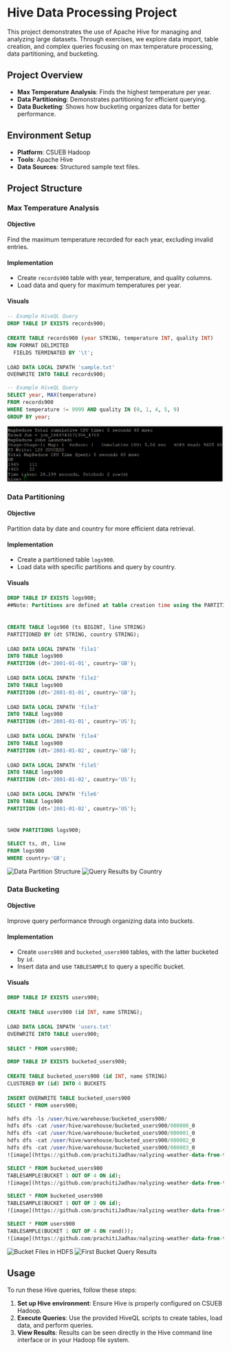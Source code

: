 # Hive Data Processing Project

This project demonstrates the use of Apache Hive for managing and analyzing large datasets. Through exercises, we explore data import, table creation, and complex queries focusing on max temperature processing, data partitioning, and bucketing.

## Project Overview

- **Max Temperature Analysis**: Finds the highest temperature per year.
- **Data Partitioning**: Demonstrates partitioning for efficient querying.
- **Data Bucketing**: Shows how bucketing organizes data for better performance.

## Environment Setup

- **Platform**: CSUEB Hadoop
- **Tools**: Apache Hive
- **Data Sources**: Structured sample text files.

## Project Structure

### Max Temperature Analysis

#### Objective
Find the maximum temperature recorded for each year, excluding invalid entries.

#### Implementation
- Create `records900` table with year, temperature, and quality columns.
- Load data and query for maximum temperatures per year.

#### Visuals
```sql
-- Example HiveQL Query
DROP TABLE IF EXISTS records900;

CREATE TABLE records900 (year STRING, temperature INT, quality INT)
ROW FORMAT DELIMITED
  FIELDS TERMINATED BY '\t';

LOAD DATA LOCAL INPATH 'sample.txt'
OVERWRITE INTO TABLE records900;
```
```sql
-- Example HiveQL Query
SELECT year, MAX(temperature)
FROM records900
WHERE temperature != 9999 AND quality IN (0, 1, 4, 5, 9)
GROUP BY year;
```
![Max Temperature Query Results](Picture1.png)

### Data Partitioning

#### Objective
Partition data by date and country for more efficient data retrieval.

#### Implementation
- Create a partitioned table `logs900`.
- Load data with specific partitions and query by country.

#### Visuals
```sql
DROP TABLE IF EXISTS logs900;
##Note: Partitions are defined at table creation time using the PARTITIONED ##BYclause,[112]which takes a list of column definitions. 


CREATE TABLE logs900 (ts BIGINT, line STRING)
PARTITIONED BY (dt STRING, country STRING);

LOAD DATA LOCAL INPATH 'file1'
INTO TABLE logs900
PARTITION (dt='2001-01-01', country='GB');

LOAD DATA LOCAL INPATH 'file2'
INTO TABLE logs900
PARTITION (dt='2001-01-01', country='GB');

LOAD DATA LOCAL INPATH 'file3'
INTO TABLE logs900
PARTITION (dt='2001-01-01', country='US');

LOAD DATA LOCAL INPATH 'file4'
INTO TABLE logs900
PARTITION (dt='2001-01-02', country='GB');

LOAD DATA LOCAL INPATH 'file5'
INTO TABLE logs900
PARTITION (dt='2001-01-02', country='US');

LOAD DATA LOCAL INPATH 'file6'
INTO TABLE logs900
PARTITION (dt='2001-01-02', country='US');


SHOW PARTITIONS logs900;
```
```sql
SELECT ts, dt, line
FROM logs900
WHERE country='GB';
```


![Data Partition Structure](path/to/partition_structure.png)
![Query Results by Country](path/to/query_results.png)

### Data Bucketing

#### Objective
Improve query performance through organizing data into buckets.

#### Implementation
- Create `users900` and `bucketed_users900` tables, with the latter bucketed by `id`.
- Insert data and use `TABLESAMPLE` to query a specific bucket.

#### Visuals
```sql
DROP TABLE IF EXISTS users900;

CREATE TABLE users900 (id INT, name STRING);

LOAD DATA LOCAL INPATH 'users.txt'
OVERWRITE INTO TABLE users900;

SELECT * FROM users900;
```
```sql
DROP TABLE IF EXISTS bucketed_users900;

CREATE TABLE bucketed_users900 (id INT, name STRING)
CLUSTERED BY (id) INTO 4 BUCKETS

INSERT OVERWRITE TABLE bucketed_users900
SELECT * FROM users900;
```
```sql
hdfs dfs -ls /user/hive/warehouse/bucketed_users900/
hdfs dfs -cat /user/hive/warehouse/bucketed_users900/000000_0
hdfs dfs -cat /user/hive/warehouse/bucketed_users900/000001_0
hdfs dfs -cat /user/hive/warehouse/bucketed_users900/000002_0
hdfs dfs -cat /user/hive/warehouse/bucketed_users900/000003_0
![image](https://github.com/prachitiJadhav/nalyzing-weather-data-from-the-National-Climatic-Data-Center-NCDC-records-using-Hadoop/assets/56185226/e772ee70-baaa-453d-b474-70b8f7373848)
```
```sql
SELECT * FROM bucketed_users900
TABLESAMPLE(BUCKET 1 OUT OF 4 ON id);
![image](https://github.com/prachitiJadhav/nalyzing-weather-data-from-the-National-Climatic-Data-Center-NCDC-records-using-Hadoop/assets/56185226/2b4f7ce3-e808-4e20-90c5-d829e0cfcbec)
```
```sql
SELECT * FROM bucketed_users900
TABLESAMPLE(BUCKET 1 OUT OF 2 ON id);
![image](https://github.com/prachitiJadhav/nalyzing-weather-data-from-the-National-Climatic-Data-Center-NCDC-records-using-Hadoop/assets/56185226/42dc7529-7228-4fa5-aae3-dd455c356007)
```
```sql
SELECT * FROM users900
TABLESAMPLE(BUCKET 1 OUT OF 4 ON rand());
![image](https://github.com/prachitiJadhav/nalyzing-weather-data-from-the-National-Climatic-Data-Center-NCDC-records-using-Hadoop/assets/56185226/20b96af4-f21b-4543-8fbe-5849ed5a0b47)
```
![Bucket Files in HDFS](path/to/bucket_files.png)
![First Bucket Query Results](path/to/first_bucket_query.png)

## Usage

To run these Hive queries, follow these steps:

1. **Set up Hive environment**: Ensure Hive is properly configured on CSUEB Hadoop.
2. **Execute Queries**: Use the provided HiveQL scripts to create tables, load data, and perform queries.
3. **View Results**: Results can be seen directly in the Hive command line interface or in your Hadoop file system.


